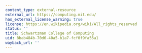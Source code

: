 ```yaml
---
content_type: external-resource
external_url: https://computing.mit.edu/
has_external_license_warning: true
license: https://en.wikipedia.org/wiki/All_rights_reserved
status: ''
title: Schwartzman College of Computing
uid: 8bab484b-70d6-40a5-b1a7-fcf0f9fa56a1
wayback_url: ''
---
```

